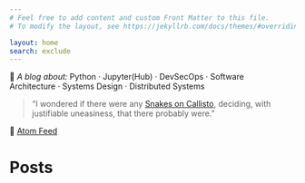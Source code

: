 ```yaml
---
# Feel free to add content and custom Front Matter to this file.
# To modify the layout, see https://jekyllrb.com/docs/themes/#overriding-theme-defaults

layout: home
search: exclude
---
```


📝 *A blog about:* Python · Jupyter(Hub) · DevSecOps · Software Architecture · Systems Design · Distributed Systems

> “I wondered if there were any [Snakes on Callisto](https://www.goodreads.com/book/show/3880793-lankar-of-callisto), deciding, with justifiable uneasiness, that there probably were.”

🔔 [Atom Feed](https://jhermann.github.io/blog/feed.xml)


# Posts
